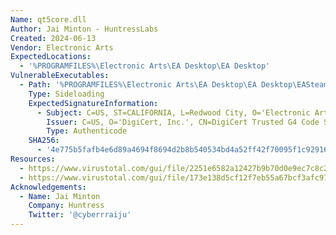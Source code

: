 ```yaml
---
Name: qt5core.dll
Author: Jai Minton - HuntressLabs
Created: 2024-06-13
Vendor: Electronic Arts
ExpectedLocations:
  - '%PROGRAMFILES%\Electronic Arts\EA Desktop\EA Desktop'
VulnerableExecutables:
  - Path: '%PROGRAMFILES%\Electronic Arts\EA Desktop\EA Desktop\EASteamProxy.exe'
    Type: Sideloading
    ExpectedSignatureInformation:
      - Subject: C=US, ST=CALIFORNIA, L=Redwood City, O='Electronic Arts, Inc.', OU=EAC, CN='Electronic Arts, Inc.'
        Issuer: C=US, O='DigiCert, Inc.', CN=DigiCert Trusted G4 Code Signing RSA4096 SHA384 2021 CA1
        Type: Authenticode
    SHA256:
      - '4e775b5fafb4e6d89a4694f8694d2b8b540534bd4a52ff42f70095f1c929160e'
Resources:
  - https://www.virustotal.com/gui/file/2251e6582a12427b9b70d0e9ec7c8c27debe22b0a08b6ff6be46f4fb8914338c
  - https://www.virustotal.com/gui/file/173e138d5cf12f7eb55a67bcf3afc97ac1d7598fe4290ca4f125f28692e90fed
Acknowledgements:
  - Name: Jai Minton
    Company: Huntress
    Twitter: '@cyberrraiju'
---
```


